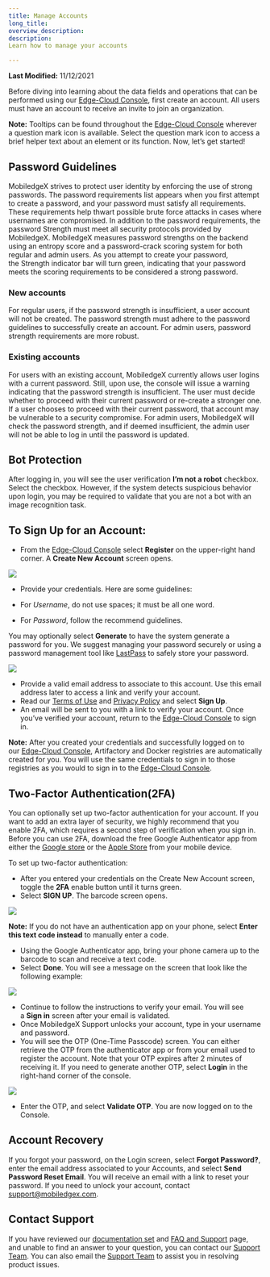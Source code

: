 ```yaml
---
title: Manage Accounts
long_title:
overview_description:
description:
Learn how to manage your accounts

---
```


**Last Modified:** 11/12/2021

Before diving into learning about the data fields and operations that can be performed using our [Edge-Cloud Console](https://console.mobiledgex.net/), first create an account. All users must have an account to receive an invite to join an organization.

**Note:** Tooltips can be found throughout the [Edge-Cloud Console](https://console.mobiledgex.net/) wherever a question mark icon is available. Select the question mark icon to access a brief helper text about an element or its function. Now, let’s get started!

## Password Guidelines

MobiledgeX strives to protect user identity by enforcing the use of strong passwords. The password requirements list appears when you first attempt to create a password, and your password must satisfy all requirements. These requirements help thwart possible brute force attacks in cases where usernames are compromised. In addition to the password requirements, the password Strength must meet all security protocols provided by MobiledgeX. MobiledgeX measures password strengths on the backend using an entropy score and a password-crack scoring system for both regular and admin users. As you attempt to create your password, the Strength indicator bar will turn green, indicating that your password meets the scoring requirements to be considered a strong password.

### New accounts

For regular users, if the password strength is insufficient, a user account will not be created. The password strength must adhere to the password guidelines to successfully create an account. For admin users, password strength requirements are more robust.

### Existing accounts

For users with an existing account, MobiledgeX currently allows user logins with a current password. Still, upon use, the console will issue a warning indicating that the password strength is insufficient. The user must decide whether to proceed with their current password or re-create a stronger one. If a user chooses to proceed with their current password, that account may be vulnerable to a security compromise. For admin users, MobiledgeX will check the password strength, and if deemed insufficient, the admin user will not be able to log in until the password is updated.

## Bot Protection

After logging in, you will see the user verification **I’m not a robot** checkbox. Select the checkbox. However, if the system detects suspicious behavior upon login, you may be required to validate that you are not a bot with an image recognition task.

## To Sign Up for an Account:


- From the [Edge-Cloud Console](https://console.mobiledgex.net/) select **Register** on the upper-right hand corner. A **Create New Account** screen opens.


![](/developer/assets/account1.png "")


- Provide your credentials. Here are some guidelines:

- For *Username*, do not use spaces; it must be all one word.
- For *Password*, follow the recommend guidelines.

You may optionally select **Generate** to have the system generate a password for you. We suggest managing your password securely or using a password management tool like [LastPass](https://www.lastpass.com/) to safely store your password.


![](/developer/assets/account2.png "")


- Provide a valid email address to associate to this account. Use this email address later to access a link and verify your account.
- Read our [Terms of Use](https://mobiledgex.com/terms-of-use) and [Privacy Policy](https://mobiledgex.com/privacy-policy) and select **Sign Up**.
- An email will be sent to you with a link to verify your account. Once you’ve verified your account, return to the [Edge-Cloud Console](https://console.mobiledgex.net/site1?pg=1) to sign in.


**Note:** After you created your credentials and successfully logged on to our [Edge-Cloud Console](https://console.mobiledgex.net/), Artifactory and Docker registries are automatically created for you. You will use the same credentials to sign in to those registries as you would to sign in to the [Edge-Cloud Console](https://console.mobiledgex.net/).

## Two-Factor Authentication(2FA)

You can optionally set up two-factor authentication for your account. If you want to add an extra layer of security, we highly recommend that you enable 2FA, which requires a second step of verification when you sign in. Before you can use 2FA, download the free Google Authenticator app from either the [Google store](https://play.google.com/store/apps/details?id=com.google.android.apps.authenticator2&hl=en_US&gl=US) or the [Apple Store](https://apps.apple.com/us/app/google-authenticator/id388497605) from your mobile device.

To set up two-factor authentication:

- After you entered your credentials on the Create New Account screen, toggle the **2FA** enable button until it turns green.
- Select **SIGN UP**. The barcode screen opens.


![](/developer/assets/account3.png "")

**Note:** If you do not have an authentication app on your phone, select **Enter this text code instead** to manually enter a code.

- Using the Google Authenticator app, bring your phone camera up to the barcode to scan and receive a text code.
- Select **Done**. You will see a message on the screen that look like the following example:


![](/developer/assets/account4.png "")


- Continue to follow the instructions to verify your email. You will see a **Sign in** screen after your email is validated.
- Once MobiledgeX Support unlocks your account, type in your username and password.
- You will see the OTP (One-Time Passcode) screen. You can either retrieve the OTP from the authenticator app or from your email used to register the account. Note that your OTP expires after 2 minutes of receiving it. If you need to generate another OTP, select **Login** in the right-hand corner of the console.


![](/developer/assets/account5.png "")


- Enter the OTP, and select **Validate OTP**. You are now logged on to the Console.


## Account Recovery

If you forgot your password, on the Login screen, select **Forgot Password?**, enter the email address associated to your Accounts, and select **Send Password Reset Email**. You will receive an email with a link to reset your password. If you need to unlock your account, contact [support@mobiledgex.com](support@mobiledgex.com).

## Contact Support

If you have reviewed our [documentation set](/developer/index.md) and [FAQ and Support](https://dev-publish.mobiledgex.com/support) page, and unable to find an answer to your question, you can contact our [Support Team](mailto:support@mobiledgex.com). You can also email the [Support Team](mailto:support@mobiledgex.com) to assist you in resolving product issues.

